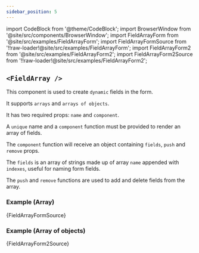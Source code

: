 ```yaml
---
sidebar_position: 5
---
```


import CodeBlock from '@theme/CodeBlock';
import BrowserWindow from '@site/src/components/BrowserWindow';
import FieldArrayForm from '@site/src/examples/FieldArrayForm';
import FieldArrayFormSource from '!!raw-loader!@site/src/examples/FieldArrayForm';
import FieldArrayForm2 from '@site/src/examples/FieldArrayForm2';
import FieldArrayForm2Source from '!!raw-loader!@site/src/examples/FieldArrayForm2';

## `<FieldArray />`

This component is used to create `dynamic` fields in the form. 

It supports `arrays` and `arrays of objects`.

It has two required props: `name` and `component`.

A `unique` name and a `component` function must be provided to render an array of fields.

The `component` function will receive an object containing `fields`, `push` and `remove` props.

The `fields` is an array of strings made up of array `name` appended with `indexes`, useful for naming form fields.

The `push` and `remove` functions are used to add and delete fields from the array.

### Example (Array)

<CodeBlock className="language-jsx">{FieldArrayFormSource}</CodeBlock>

<BrowserWindow>
  <FieldArrayForm />
</BrowserWindow>

### Example (Array of objects)

<CodeBlock className="language-jsx">{FieldArrayForm2Source}</CodeBlock>

<BrowserWindow>
  <FieldArrayForm2 />
</BrowserWindow>